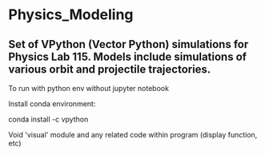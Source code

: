 # Physics_Modeling

## Set of VPython (Vector Python) simulations for Physics Lab 115. Models include simulations of various orbit and projectile trajectories.


To run with python env without jupyter notebook

Install conda environment:

conda install -c vpython


Void 'visual' module and any related code within program (display function, etc)



